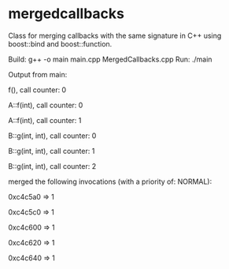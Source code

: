 mergedcallbacks
===============

Class for merging callbacks with the same signature in C++ using boost::bind and boost::function.

Build: g++ -o main main.cpp MergedCallbacks.cpp
Run: ./main

Output from main:

f(), call counter: 0

A::f(int), call counter: 0

A::f(int), call counter: 1

B::g(int, int), call counter: 0

B::g(int, int), call counter: 1

B::g(int, int), call counter: 2

<executeCallbackWithPriority> merged the following invocations (with a priority of: NORMAL):

0xc4c5a0 => 1

0xc4c5c0 => 1

0xc4c600 => 1

0xc4c620 => 1

0xc4c640 => 1


